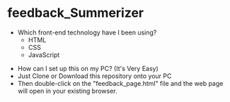# feedback_Summerizer

* Which front-end technology have I been using?
  * HTML
  * CSS
  * JavaScript

- How can I set up this on my PC? (It's Very Easy)
 - Just Clone or Download this repository onto your PC
 - Then double-click on the "feedback_page.html" file and the web page will open in your existing browser.

